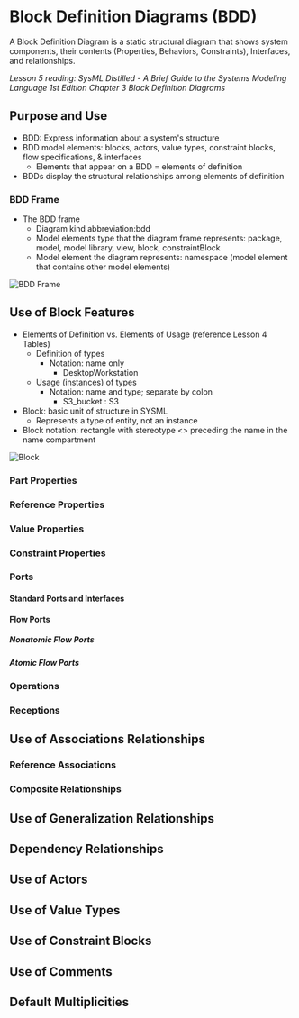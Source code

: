 # Block Definition Diagrams (BDD)

A Block Definition Diagram is a static structural diagram that shows system components, their contents (Properties, Behaviors, Constraints), Interfaces, and relationships.

*Lesson 5 reading: SysML Distilled - A Brief Guide to the Systems Modeling Language 1st Edition Chapter 3 Block Definition Diagrams*

## Purpose and Use

- BDD: Express information about a system's structure
- BDD model elements: blocks, actors, value types, constraint blocks, flow specifications, & interfaces
  - Elements that appear on a BDD = elements of definition
- BDDs display the structural relationships among elements of definition

### BDD Frame

- The BDD frame
  - Diagram kind abbreviation:bdd
  - Model elements type that the diagram frame represents: package, model, model library, view, block, constraintBlock
  - Model element the diagram represents: namespace (model element that contains other model elements)


![BDD Frame](https://github.com/kentmichae/AWS-Architecture-Model-Repository/blob/main/SysML%20Lessons/Lesson%20Views%20and%20SVGs/BDD%20Lesson%20-%20BDD%20Frame.svg)

## Use of Block Features

- Elements of Definition vs. Elements of Usage (reference Lesson 4 Tables)
  - Definition of types
    - Notation: name only
      - DesktopWorkstation
  - Usage (instances) of types
    - Notation: name and type; separate by colon
      - S3_bucket : S3
- Block: basic unit of structure in SYSML
  - Represents a type of entity, not an instance
- Block notation: rectangle with stereotype <<block>> preceding the name in the name compartment

![Block](https://github.com/kentmichae/AWS-Architecture-Model-Repository/blob/main/SysML%20Lessons/Lesson%20Views%20and%20SVGs/BDD%20Lesson%20-%20block.svg)

### Part Properties


### Reference Properties


### Value Properties



### Constraint Properties



### Ports



#### Standard Ports and Interfaces



#### Flow Ports




##### Nonatomic Flow Ports


##### Atomic Flow Ports


### Operations



### Receptions



## Use of Associations Relationships


### Reference Associations



### Composite Relationships



## Use of Generalization Relationships



## Dependency Relationships



## Use of Actors



## Use of Value Types



## Use of Constraint Blocks



## Use of Comments


## Default Multiplicities





